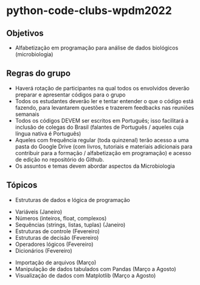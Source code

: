 # python-code-clubs-wpdm2022

## Objetivos

 * Alfabetização em programação para análise de dados biológicos (microbiologia)

## Regras do grupo

 * Haverá rotação de participantes na qual todos os envolvidos deverão preparar e apresentar códigos para o grupo
 * Todos os estudantes deverão ler e tentar entender o que o código está fazendo, para levantarem questões e trazerem feedbacks nas reuniões semanais
 * Todos os códigos DEVEM ser escritos em Português; isso facilitará a inclusão de colegas do Brasil (falantes de Português / aqueles cuja língua nativa é Português)
 * Aqueles com frequência regular (toda quinzenal) terão acesso a uma pasta do Google Drive (com livros, tutoriais e materiais adicionais para contribuir para a formação / alfabetização em programação) e acesso de edição no repositório do Github.
 * Os assuntos e temas devem abordar aspectos da Microbiologia

## Tópicos

 * Estruturas de dados e lógica de programação
 - Variáveis (Janeiro)
 - Números (inteiros, float, complexos)
 - Sequências (strings, listas, tuplas) (Janeiro)
 - Estruturas de controle (Fevereiro)
 - Estruturas de decisão (Fevereiro)
 - Operadores lógicos (Fevereiro)
 - Dicionários (Fevereiro)
 * Importação de arquivos (Março)
 * Manipulação de dados tabulados com Pandas (Março a Agosto)
 * Visualização de dados com Matplotlib (Março a Agosto)
